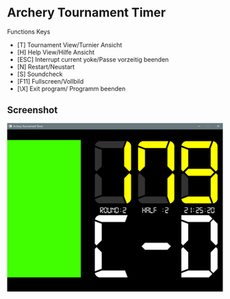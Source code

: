 # Archery Tournament Timer

Functions Keys
- [T] Tournament View/Turnier Ansicht
- [H] Help View/Hilfe Ansicht
- [ESC] Interrupt current yoke/Passe vorzeitig beenden
- [N] Restart/Neustart
- [S] Soundcheck
- [F11] Fullscreen/Vollbild
- [\X] Exit program/ Programm beenden

## Screenshot
![screenshot1](https://github.com/guidobonerz/ArcheryTournamentTimer/blob/master/docs/screenshot.png)
